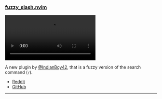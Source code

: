 <h3 id="new-fuzzy_slash.nvim">
  <a href="#new-fuzzy_slash.nvim">
    <span class="icon-text">
      <span class="icon">
        <i class="fa-solid fa-book"></i>
      </span>
    </span>
    <span>fuzzy_slash.nvim</span>
  </a>
</h3>

<video controls>
  <source
    src="https://user-images.githubusercontent.com/5981889/231489301-29419b0e-ed3e-4f98-a8e0-a6ee02f314e9.webm"
  >
</video>

A new plugin by [@IndianBoy42](https://github.com/IndianBoy42), that is a fuzzy version of the search command (`/`).

- [Reddit](https://www.reddit.com/r/neovim/comments/12jo1gi/fuzzy_slashnvim_its_like_normal_slash_but_fuzzy/)
- [GitHub](https://github.com/IndianBoy42/fuzzy_slash.nvim)

---
